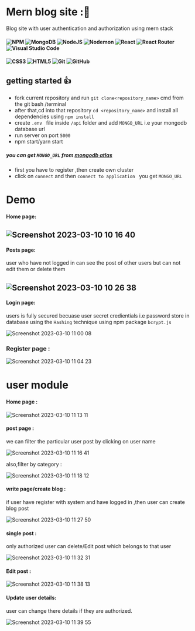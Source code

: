 # Mern blog site ::green_book:
Blog site  with user authentication and authorization using mern stack
#### ![NPM](https://img.shields.io/badge/NPM-%23CB3837.svg?style=for-the-badge&logo=npm&logoColor=white) ![MongoDB](https://img.shields.io/badge/MongoDB-%234ea94b.svg?style=for-the-badge&logo=mongodb&logoColor=white)  ![NodeJS](https://img.shields.io/badge/node.js-6DA55F?style=for-the-badge&logo=node.js&logoColor=white) ![Nodemon](https://img.shields.io/badge/NODEMON-%23323330.svg?style=for-the-badge&logo=nodemon&logoColor=%BBDEAD) 	![React](https://img.shields.io/badge/react-%2320232a.svg?style=for-the-badge&logo=react&logoColor=%2361DAFB) ![React Router](https://img.shields.io/badge/React_Router-CA4245?style=for-the-badge&logo=react-router&logoColor=white)  ![Visual Studio Code](https://img.shields.io/badge/Visual%20Studio%20Code-0078d7.svg?style=for-the-badge&logo=visual-studio-code&logoColor=white)
#### ![CSS3](https://img.shields.io/badge/css3-%231572B6.svg?style=for-the-badge&logo=css3&logoColor=white)  ![HTML5](https://img.shields.io/badge/html5-%23E34F26.svg?style=for-the-badge&logo=html5&logoColor=white) ![Git](https://img.shields.io/badge/git-%23F05033.svg?style=for-the-badge&logo=git&logoColor=white) ![GitHub](https://img.shields.io/badge/github-%23121011.svg?style=for-the-badge&logo=github&logoColor=white)

**getting started :thumbsup:**
---
- fork current repository and run `git clone<repository_name>` cmd from the git bash /terminal 
- after that,cd into that repository `cd <repository_name>` and install all dependencies using `npm install`
- create `.env ` file  inside `/api` folder and  add `MONGO_URL` i.e your mongodb database url
- run server on port `5000`
- npm start/yarn start

##### you can get `MONGO_URL` from [mongodb atlas](https://www.mongodb.com/atlas/database)
- first you have to register ,then create own cluster 
-  click on `connect` and then `connect to application ` you get `MONGO_URL`


# Demo
#### Home page:

![Screenshot 2023-03-10 10 16 40](https://user-images.githubusercontent.com/84784475/224226203-f82236f0-e0d7-49d7-98d6-10e9a60d168b.png)
---
#### Posts page:
user who have not logged in can see the post of other users but can not edit them or delete them 

![Screenshot 2023-03-10 10 26 38](https://user-images.githubusercontent.com/84784475/224227191-0174a81a-f99a-4234-aadf-49ab9791ab12.png)
---

#### Login page:
users is fully secured becuase user  secret credientials i.e password store in database using the `Hashing` technique using npm package  `bcrypt.js`


![Screenshot 2023-03-10 11 00 08](https://user-images.githubusercontent.com/84784475/224231588-5ff0f5c9-26a2-437f-8ed5-336f69f92046.png)

### Register page :

 ![Screenshot 2023-03-10 11 04 23](https://user-images.githubusercontent.com/84784475/224232144-1426ac0d-7dd1-4f56-b2d8-16b668f64c35.png)

# user module 
#### Home page :

![Screenshot 2023-03-10 11 13 11](https://user-images.githubusercontent.com/84784475/224233390-df6ebda1-8855-447a-a5bf-4cccade624cd.png)

#### post page :
we can filter the particular user post by clicking on user name 

![Screenshot 2023-03-10 11 16 41](https://user-images.githubusercontent.com/84784475/224233785-8ce8690f-3e83-427c-98b7-23757ff0f7a0.png)

also,filter by category :

![Screenshot 2023-03-10 11 18 12](https://user-images.githubusercontent.com/84784475/224234248-47aa5cc4-d568-4047-a6ce-5fe3c844533b.png)


#### write page/create blog :
if user have register with system and have logged in ,then user  can create blog post 

![Screenshot 2023-03-10 11 27 50](https://user-images.githubusercontent.com/84784475/224235758-55d776d3-2f2e-49e4-9b3c-382f3c06526b.png)


#### single post :
only authorized user can delete/Edit post which belongs to that user

![Screenshot 2023-03-10 11 32 31](https://user-images.githubusercontent.com/84784475/224236625-f7168c98-1ead-4d0c-b3cf-a6f8713d153c.png)

#### Edit post :
![Screenshot 2023-03-10 11 38 13](https://user-images.githubusercontent.com/84784475/224236988-7f169e07-ea15-4901-a367-b8d46d0746d5.png)


#### Update user details:
user can change there details if they are authorized.

![Screenshot 2023-03-10 11 39 55](https://user-images.githubusercontent.com/84784475/224237293-06f99b62-719e-4e5f-a551-cb88d2139262.png)






